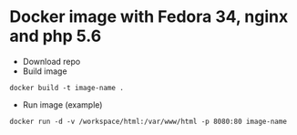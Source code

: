 # Docker image with Fedora 34, nginx and php 5.6

- Download repo
- Build image 

`docker build -t image-name .`

- Run image (example)

`docker run -d -v /workspace/html:/var/www/html -p 8080:80 image-name`
